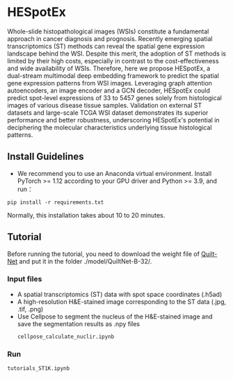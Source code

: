 # HESpotEx
Whole-slide histopathological images (WSIs) constitute a fundamental approach in cancer diagnosis and prognosis. Recently emerging spatial transcriptomics (ST) methods can reveal the spatial gene expression landscape behind the WSI. Despite this merit, the adoption of ST methods is limited by their high costs, especially in contrast to the cost-effectiveness and wide availability of WSIs. Therefore, here we propose HESpotEx, a dual-stream multimodal deep embedding framework to predict the spatial gene expression patterns from WSI images. Leveraging graph attention autoencoders, an image encoder and a GCN decoder, HESpotEx could predict spot-level expressions of 33 to 5457 genes solely from histological images of various disease tissue samples. Validation on external ST datasets and large-scale TCGA WSI dataset demonstrates its superior performance and better robustness, underscoring HESpotEx's potential in deciphering the molecular characteristics underlying tissue histological patterns.
## Install Guidelines
* We recommend you to use an Anaconda virtual environment. Install PyTorch >= 1.12 according to your GPU driver and Python >= 3.9, and run：

```
pip install -r requirements.txt
```
Normally, this installation takes about 10 to 20 minutes.
## Tutorial
Before running the tutorial, you need to download the weight file of [Quilt-Net](https://huggingface.co/wisdomik/QuiltNet-B-32/blob/main/open_clip_pytorch_model.bin) and put it in the folder ./model/QuiltNet-B-32/.
### Input files
* A spatial transcriptomics (ST) data with spot space coordinates (.h5ad)
* A high-resolution H&E-stained image corresponding to the ST data (.jpg, .tif, .png)
* Use Cellpose to segment the nucleus of the H&E-stained image and save the segmentation results as .npy files
  ```
  cellpose_calculate_nuclir.ipynb
  ```

### Run
```
tutorials_ST1K.ipynb
```

